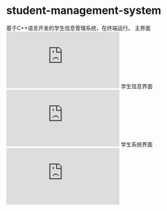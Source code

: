 # student-management-system
基于C++语言开发的学生信息管理系统，在终端运行。
主界面
![image-20200513213459550](https://pics.images.ac.cn/image/5ebbf875ced0a.html)
学生信息界面
![image-20200513213459550](https://pics.images.ac.cn/image/5ebbf8fb1ad8c.html)
学生系统界面
![image-20200513213459550](https://pics.images.ac.cn/image/5ebbf8fa9a9aa.html)
